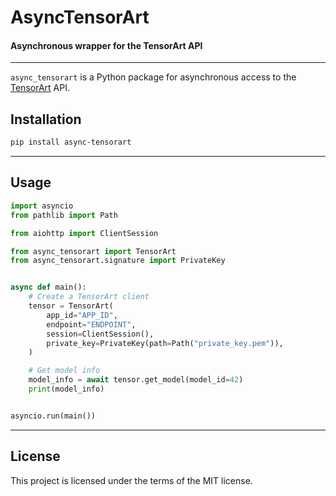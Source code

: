 # AsyncTensorArt

#### Asynchronous wrapper for the TensorArt API

---

`async_tensorart` is a Python package for asynchronous access to
the [TensorArt](https://tensor.art/) API.

## Installation

```bash
pip install async-tensorart
```

---

## Usage

```python
import asyncio
from pathlib import Path

from aiohttp import ClientSession

from async_tensorart import TensorArt
from async_tensorart.signature import PrivateKey


async def main():
    # Create a TensorArt client
    tensor = TensorArt(
        app_id="APP_ID",
        endpoint="ENDPOINT",
        session=ClientSession(),
        private_key=PrivateKey(path=Path("private_key.pem")),
    )

    # Get model info
    model_info = await tensor.get_model(model_id=42)
    print(model_info)


asyncio.run(main())
```

---

## License

This project is licensed under the terms of the MIT license.
